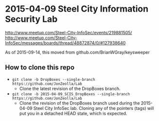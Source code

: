 # 2015-04-09 Steel City Information Security Lab  

http://www.meetup.com/Steel-City-InfoSec/events/219881505/  
http://www.meetup.com/Steel-City-InfoSec/messages/boards/thread/48872874/0/#127938640  

As of 2015-09-14, this moved from github.com/BrianWGray/keysweeper

## How to clone this repo
* `git clone -b DropBoxes --single-branch https://github.com/JonZeolla/Lab`  
  * Clone the latest revision of the DropBoxes branch.  
* `git clone -b 2015-04-09_SCIS_DropBoxes --single-branch https://github.com/JonZeolla/Lab`  
  * Clone the revision of the DropBoxes branch used during the 2015-04-09 Steel City InfoSec lab.  Cloning any of the pointers (tags) will put you in a detached HEAD state, which is expected.  
